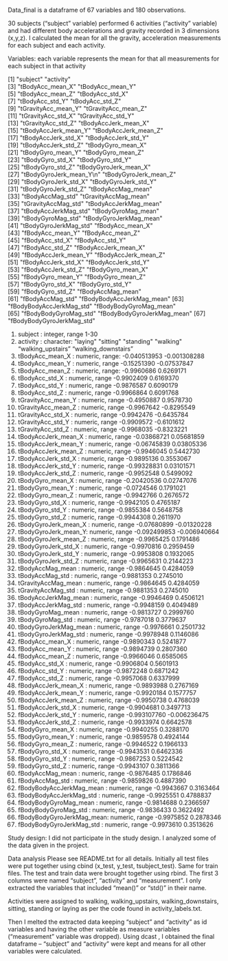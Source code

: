Data_final is a dataframe of 67 variables and 180 observations.


30 subjects (“subject” variable) performed 6 activities (“activity” variable) and had different body accelerations and gravity recorded in 3 dimensions (x,y,z). I calculated the mean for all the gravity, acceleration measurements for each subject and each activity.


Variables: each variable represents the mean for that all measurements for each subject in that activity

[1] "subject"                   "activity"                 
 [3] "tBodyAcc_mean_X"           "tBodyAcc_mean_Y"          
 [5] "tBodyAcc_mean_Z"           "tBodyAcc_std_X"           
 [7] "tBodyAcc_std_Y"            "tBodyAcc_std_Z"           
 [9] "tGravityAcc_mean_Y"        "tGravityAcc_mean_Z"       
[11] "tGravityAcc_std_X"         "tGravityAcc_std_Y"        
[13] "tGravityAcc_std_Z"         "tBodyAccJerk_mean_X"      
[15] "tBodyAccJerk_mean_Y"       "tBodyAccJerk_mean_Z"      
[17] "tBodyAccJerk_std_X"        "tBodyAccJerk_std_Y"       
[19] "tBodyAccJerk_std_Z"        "tBodyGyro_mean_X"         
[21] "tBodyGyro_mean_Y"          "tBodyGyro_mean_Z"         
[23] "tBodyGyro_std_X"           "tBodyGyro_std_Y"          
[25] "tBodyGyro_std_Z"           "tBodyGyroJerk_mean_X"     
[27] "tBodyGyroJerk_mean_Y\n"    "tBodyGyroJerk_mean_Z"     
[29] "tBodyGyroJerk_std_X"       "tBodyGyroJerk_std_Y"      
[31] "tBodyGyroJerk_std_Z"       "tBodyAccMag_mean"         
[33] "tBodyAccMag_std"           "tGravityAccMag_mean"      
[35] "tGravityAccMag_std"        "tBodyAccJerkMag_mean"     
[37] "tBodyAccJerkMag_std"       "tBodyGyroMag_mean"        
[39] "tBodyGyroMag_std"          "tBodyGyroJerkMag_mean"    
[41] "tBodyGyroJerkMag_std"      "fBodyAcc_mean_X"          
[43] "fBodyAcc_mean_Y"           "fBodyAcc_mean_Z"          
[45] "fBodyAcc_std_X"            "fBodyAcc_std_Y"           
[47] "fBodyAcc_std_Z"            "fBodyAccJerk_mean_X"      
[49] "fBodyAccJerk_mean_Y"       "fBodyAccJerk_mean_Z"      
[51] "fBodyAccJerk_std_X"        "fBodyAccJerk_std_Y"       
[53] "fBodyAccJerk_std_Z"        "fBodyGyro_mean_X"         
[55] "fBodyGyro_mean_Y"          "fBodyGyro_mean_Z"         
[57] "fBodyGyro_std_X"           "fBodyGyro_std_Y"          
[59] "fBodyGyro_std_Z"           "fBodyAccMag_mean"         
[61] "fBodyAccMag_std"           "fBodyBodyAccJerkMag_mean" 
[63] "fBodyBodyAccJerkMag_std"   "fBodyBodyGyroMag_mean"    
[65] "fBodyBodyGyroMag_std"      "fBodyBodyGyroJerkMag_mean"
[67] "fBodyBodyGyroJerkMag_std"


1.  subject                  : integer, range 1-30 
 2. activity                 : character:  "laying" "sitting" "standing" "walking" “walking_upstairs” “walking_downstairs”
 3. tBodyAcc_mean_X          : numeric,  range: -0.040513953 -0.001308288
 4. tBodyAcc_mean_Y          : numeric, range -0.15251390 -0.07537847
 5. tBodyAcc_mean_Z          : numeric, range: -0.9960686  0.6269171
 6. tBodyAcc_std_X           : numeric, range -0.9902409  0.6169370
 7. tBodyAcc_std_Y           : numeric, range -0.9876587  0.6090179
 8. tBodyAcc_std_Z           : numeric, range -0.9966864  0.6091768
 9. tGravityAcc_mean_Y       : numeric, range -0.4950887  0.9578730
 10. tGravityAcc_mean_Z       : numeric, range -0.9967642 -0.8295549
11. tGravityAcc_std_X        : numeric, range -0.9942476 -0.6435784
12. tGravityAcc_std_Y        : numeric, range -0.9909572 -0.6101612
 13. tGravityAcc_std_Z        : numeric, range -0.9968035 -0.8323221
 14. tBodyAccJerk_mean_X      : numeric, range -0.03868721  0.05681859
 15. tBodyAccJerk_mean_Y      : numeric, range -0.06745839  0.03805336
 16. tBodyAccJerk_mean_Z      : numeric, range -0.9946045  0.5442730
 17. tBodyAccJerk_std_X       : numeric, range -0.9895136  0.3553067
 18. tBodyAccJerk_std_Y       : numeric, range -0.99328831  0.03101571
 19. tBodyAccJerk_std_Z       : numeric, range -0.9952548  0.5499092
 20. tBodyGyro_mean_X         : numeric, range -0.20420536  0.02747076
 21. tBodyGyro_mean_Y         : numeric, range -0.0724546  0.1791021
 22. tBodyGyro_mean_Z         : numeric, range -0.9942766  0.2676572
 23. tBodyGyro_std_X          : numeric, range -0.9942105  0.4765187
 24. tBodyGyro_std_Y          : numeric, range -0.9855384  0.5648758
 25. tBodyGyro_std_Z          : numeric, range -0.9944308  0.2611970
 26. tBodyGyroJerk_mean_X     : numeric, range -0.07680899 -0.01320228
 27. tBodyGyroJerk_mean_Y: numeric, range -0.092499853 -0.006940664
 28. tBodyGyroJerk_mean_Z     : numeric, range -0.9965425  0.1791486
 29. tBodyGyroJerk_std_X     : numeric, range -0.9970816  0.2959459
 30. tBodyGyroJerk_std_Y      : numeric, range -0.9953808  0.1932065
 31. tBodyGyroJerk_std_Z      : numeric, range -0.9965631  0.2144223
 32. tBodyAccMag_mean         : numeric, range -0.9864645  0.4284059
 33. tBodyAccMag_std          : numeric, range -0.9881353  0.2745010
 34. tGravityAccMag_mean      : numeric, range -0.9864645  0.4284059
 35. tGravityAccMag_std       : numeric, range -0.9881353  0.2745010
 36. tBodyAccJerkMag_mean     : numeric, range -0.9946469  0.4506121
 37. tBodyAccJerkMag_std      : numeric, range -0.9948159  0.4049489
 38. tBodyGyroMag_mean        : numeric, range -0.9813727  0.2999760
 39. tBodyGyroMag_std         : numeric, range -0.9787018  0.3779637
 40. tBodyGyroJerkMag_mean    : numeric, range -0.9976661  0.2501732
 41. tBodyGyroJerkMag_std     : numeric, range -0.9978948  0.1146086
 42. fBodyAcc_mean_X          : numeric, range -0.9890343  0.5241877
 43. fBodyAcc_mean_Y          : numeric, range -0.9894739  0.2807360
 44. fBodyAcc_mean_Z          : numeric, range -0.9966046  0.6585065
 45. fBodyAcc_std_X           : numeric, range -0.9906804  0.5601913
 46. fBodyAcc_std_Y           : numeric, range -0.9872248  0.6871242
 47. fBodyAcc_std_Z           : numeric, range -0.9957068  0.6337999
 48. fBodyAccJerk_mean_X      : numeric, range -0.9893988  0.2767169
 49. fBodyAccJerk_mean_Y      : numeric, range -0.9920184  0.1577757
 50. fBodyAccJerk_mean_Z      : numeric, range -0.9950738  0.4768039
 51. fBodyAccJerk_std_X       : numeric, range -0.9904681  0.3497713
 52. fBodyAccJerk_std_Y       : numeric, range -0.993107760 -0.006236475
 53. fBodyAccJerk_std_Z       : numeric, range -0.9933974  0.6642578
 54. fBodyGyro_mean_X         : numeric, range -0.9940255  0.3288170
 55. fBodyGyro_mean_Y         : numeric, range -0.9859578  0.4924144
 56. fBodyGyro_mean_Z         : numeric, range -0.9946522  0.1966133
 57. fBodyGyro_std_X          : numeric, range -0.9943531  0.6462336
 58. fBodyGyro_std_Y          : numeric, range -0.9867253  0.5224542
 59. fBodyGyro_std_Z          : numeric, range -0.9943107  0.3811366
 60. fBodyAccMag_mean         : numeric, range -0.9876485  0.1786846
 61. fBodyAccMag_std          : numeric, range -0.9859826  0.4887390
 62. fBodyBodyAccJerkMag_mean : numeric, range -0.9943667  0.3163464
 63. fBodyBodyAccJerkMag_std  : numeric, range -0.9925551  0.4788837
 64. fBodyBodyGyroMag_mean    : numeric, range -0.9814688  0.2366597
 65. fBodyBodyGyroMag_std     : numeric, range -0.9836433  0.3622492
 66. fBodyBodyGyroJerkMag_mean: numeric, range -0.9975852  0.2878346
 67. fBodyBodyGyroJerkMag_std : numeric, range -0.9973610  0.3513626


Study design:
I did not participate in the study design. I analyzed some of the data given in the project. 

Data analysis
Please see README.txt for all details. 
Initially all test files were put together using cbind (x_test, y_test, tsubject_test). Same for train files. The test and train data were brought together using rbind. The first 3 columns were named “subject”, “activity” and “measurement”. I only extracted the variables that included “mean()” or “std()” in their name.

Activities were assigned to walking, walking_upstairs, walking_downstairs, sitting, standing or laying as per the code found in activity_labels.txt.

Then I melted the extracted data keeping “subject” and “activity” as id variables and having the other variable as measure variables (“measurement” variable was dropped). Using dcast , I obtained the final dataframe – “subject” and “activity” were kept and means for all other variables were calculated.
